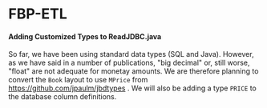 FBP-ETL
=======

#### Adding Customized Types to ReadJDBC.java 

So far, we have been using standard data types (SQL and Java).  However, as we have said in a number of publications, "big decimal" or, still worse, "float" are not adequate for monetay amounts.  We are therefore planning to convert the `Book` layout to use `MPrice` from https://github.com/jpaulm/jbdtypes .  We will also be adding a type `PRICE` to the database column definitions.
